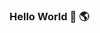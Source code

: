 ### Hello World 👋 🌎

<!--
My name is **José Lagos**, I'm 23 years old and this is my personal GitHub.

A little resume about myself:

- 📚 I’m currently studying Information Systems Engineering. 
- 👨🏽‍💻 I’m currently learning backend development.
- 👯 I’m looking to collaborate on multiple projects.
- 📫 How to reach me: Via Email at joselagos972@gmail.com
- 😄 Pronouns: He / Him
- 👀 Fun fact: I love tennis more than I love my Nintendos.
-->
